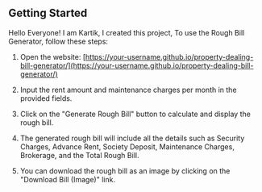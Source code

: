 ## Getting Started
Hello Everyone! I am Kartik, 
I created this project, To use the Rough Bill Generator, follow these steps:

1. Open the website: [https://your-username.github.io/property-dealing-bill-generator/](https://your-username.github.io/property-dealing-bill-generator/)

2. Input the rent amount and maintenance charges per month in the provided fields.

3. Click on the "Generate Rough Bill" button to calculate and display the rough bill.

4. The generated rough bill will include all the details such as Security Charges, Advance Rent, Society Deposit, Maintenance Charges, Brokerage, and the Total Rough Bill.

5. You can download the rough bill as an image by clicking on the "Download Bill (Image)" link.
